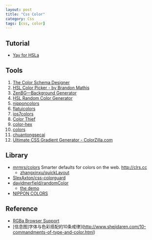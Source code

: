 ```yaml
---
layout: post
title: "Css Color"
category: Css
tags: [css, color]
--- 
```


## Tutorial

- [Yay for HSLa](http://css-tricks.com/yay-for-hsla/)

## Tools

1. [The Color Schema Designer](http://paletton.com/#uid=13F050kayGc1+Ga4mIUhqAonvAZ)
1. [HSL Color Picker - by Brandon Mathis](http://hslpicker.com/#ff0084)
1. [ZenBG—Background Generator](http://mudcu.be/bg/)
1. [HSL Random Color Generator](http://www.mattgroeber.com/utilities/random-color-generator/)
1.  [nipponcolors](http://nipponcolors.com/)
1.  [flatuicolors](http://flatuicolors.com/)
1.  [ios7colors](http://ios7colors.com/)
1.  [Color Thief](http://lokeshdhakar.com/projects/color-thief/)
1.  [color-hex](http://www.color-hex.com/)
1.  [colors](https://github.com/mrmrs/colors)
1.  [chuantongsecai](http://ylbook.com/cms/web/chuantongsecai/chuantongsecai.htm)
2. [Ultimate CSS Gradient Generator - ColorZilla.com](http://www.colorzilla.com/gradient-editor/)

## Library

- [mrmrs/colors](https://github.com/mrmrs/colors) Smarter defaults for colors on the web. <http://clrs.cc>
    + [zhangxinxu/quickLayout](https://github.com/zhangxinxu/quickLayout)
- [SlexAxton/css-colorguard](https://github.com/SlexAxton/css-colorguard)
- [davidmerfield/randomColor](https://github.com/davidmerfield/randomColor)
    + [the demo](http://llllll.li/randomColor/)
- [NIPPON COLORS](http://nipponcolors.com/)


## Reference

- [RGBa Browser Support](http://css-tricks.com/rgba-browser-support/)
- [信息图]字体与色彩搭配的10条戒律](http://www.shejidaren.com/10-commandments-of-type-and-color.html)
